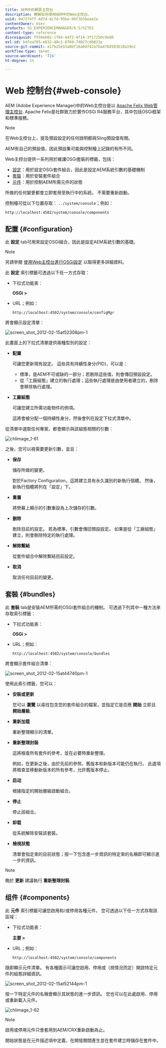 ```yaml
---
title: AEM中的網頁主控台
description: 瞭解如何使用AEM中的Web主控台。
uuid: 047274ff-4d7d-4c7d-95be-06f363beae2e
contentOwner: User
products: SG_EXPERIENCEMANAGER/6.5/SITES
content-type: reference
discoiquuid: f934eb02-1f84-44f2-9f14-3f17250c9a90
exl-id: bdfeaf85-e832-40c1-8769-7d027cdb021e
source-git-commit: a17b25e55a0bf16a0df42a7ba4768503618a19e2
workflow-type: tm+mt
source-wordcount: '724'
ht-degree: 1%

---
```


# Web 控制台{#web-console}

AEM (Adobe Experience Manager)中的Web主控台是以 [Apache Felix Web管理主控台](https://felix.apache.org/documentation/subprojects/apache-felix-web-console.html). Apache Felix是社群致力於實作OSGi R4服務平台，其中包括OSGi框架和標準服務。

>[!NOTE]
>
>在Web主控台上，提及預設設定的任何說明都與Sling預設值有關。
>
>AEM有自己的預設值，因此預設集可能與控制檯上記錄的有所不同。

Web主控台提供一系列用於維護OSGi套裝的標籤，包括：

* [設定](#configuration)：用於設定OSGi套件組合，因此是設定AEM系統引數的基礎機制
* [套裝](#bundles)：用於安裝套件組合
* [元件](#components)：用於控制AEM所需元件的狀態

所做的任何變更都會立即套用至執行中的系統。 不需要重新啟動。

控制檯可從以下位置存取： `../system/console`；例如：

`http://localhost:4502/system/console/components`

## 配置 {#configuration}

此 **設定** tab可用來設定OSGi組合，因此是設定AEM系統引數的基礎。

>[!NOTE]
>
>另請參閱 [使用Web主控台進行OSGi設定](/help/sites-deploying/configuring-osgi.md#osgi-configuration-with-the-web-console) 以取得更多詳細資料。

此 **設定** 索引標籤可透過以下任一方式存取：

* 下拉式功能表：

   **OSGi >**

* URL；例如：

   `http://localhost:4502/system/console/configMgr`

將會顯示設定清單：

![screen_shot_2012-02-15at52308pm-1](assets/screen_shot_2012-02-15at52308pm-1.png)

此畫面上的下拉式清單提供兩種型別的設定：

* **配置**

   可讓您更新現有設定。 這些具有持續性身分(PID)，可以是：

   * 標準，是AEM不可或缺的一部分；若刪除這些值，則會傳回預設設定。
   * 從「工廠組態」建立的執行處理；這些執行處理是由使用者建立的，刪除會移除執行處理。

* **工廠組態**

   可讓您建立所需功能物件的例項。

   這將會被分配一個持續性身分，然後會列在設定下拉式清單中。

從清單中選取任何專案，都會顯示與該組態相關的引數：

![chlimage_1-61](assets/chlimage_1-61.png)

之後，您可以視需要更新引數，並且：

* **保存**

   儲存所做的變更。

   對於Factory Configuration，這將建立具有永久識別的新執行個體。 然後，新執行個體將列在「設定」下。

* **重置**

   將熒幕上顯示的引數重設為上次儲存的引數。

* **删除**

   刪除目前的設定。 若為標準，引數會傳回預設設定。 如果是從「工廠組態」建立，則會刪除特定的執行處理。

* **解除繫結**

   從套件組合中解除繫結目前設定。

* **取消**

   取消任何目前的變更。

## 套裝 {#bundles}

此 **套裝** tab是安裝AEM所需的OSGi套件組合的機制。 可透過下列其中一種方法來存取索引標籤：

* 下拉式功能表：

   **OSGi >**

* URL；例如：

   `http://localhost:4502/system/console/bundles`

將會顯示套件組合清單：

![screen_shot_2012-02-15at44740pm-1](assets/screen_shot_2012-02-15at44740pm-1.png)

使用此索引標籤，您可以：

* **安裝或更新**

   您可以 **瀏覽** 以尋找包含您的套件組合的檔案，並指定它是否應 **開始** 立即且 **開始層級**.

* **重新加载**

   重新整理顯示的清單。

* **重新整理封裝**

   這將檢查所有套件的參考，並在必要時重新整理。

   例如，在更新之後，由於先前的參照，舊版本和新版本可能仍在執行。 此選項將檢查並移動新版本的所有參考，允許舊版本停止。

* **启动**

   根據指定的開始層級啟動組合。

* **停止**

   停止該組合。

* **卸载**

   從系統解除安裝該套裝。

* **檢視狀態**

   清單會指定束的目前狀態；按一下包含進一步資訊的特定束的名稱即可顯示進一步的資訊。

>[!NOTE]
>
>晚於 **更新** 建議執行 **重新整理封裝**.

## 组件 {#components}

此 **元件** 索引標籤可讓您啟用和/或停用各種元件。 您可透過以下任一方式存取該區域：

* 下拉式功能表：

   **主要 >**

* URL；例如：

   `http://localhost:4502/system/console/components`

隨即顯示元件清單。 有各種圖示可讓您啟用、停用或（視情況而定）開啟特定元件的組態詳細資訊。

![screen_shot_2012-02-15at52144pm-1](assets/screen_shot_2012-02-15at52144pm-1.png)

按一下特定元件的名稱會顯示其狀態的進一步資訊。 您也可以在此處啟用、停用或重新載入元件。

![chlimage_1-62](assets/chlimage_1-62.png)

>[!NOTE]
>
>啟用或停用元件只會套用到AEM/CRX重新啟動為止。
>
>開始狀態是在元件描述項中定義，在開發期間產生並在套件建立時儲存在套件中。
